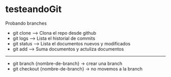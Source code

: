 # testeandoGit
Probando branches
- git clone  --> Clona el repo desde github
- git logs --> Lista el historial de commits
- git status --> Lista el documentos nuevos y modificados
- git add    --> Suma documentos y actuliza documentos


-------------------

- git branch {nombre-de-branch} -> crear una branch
- git checkout {nombre-de-branch} -> no movemos a la branch
